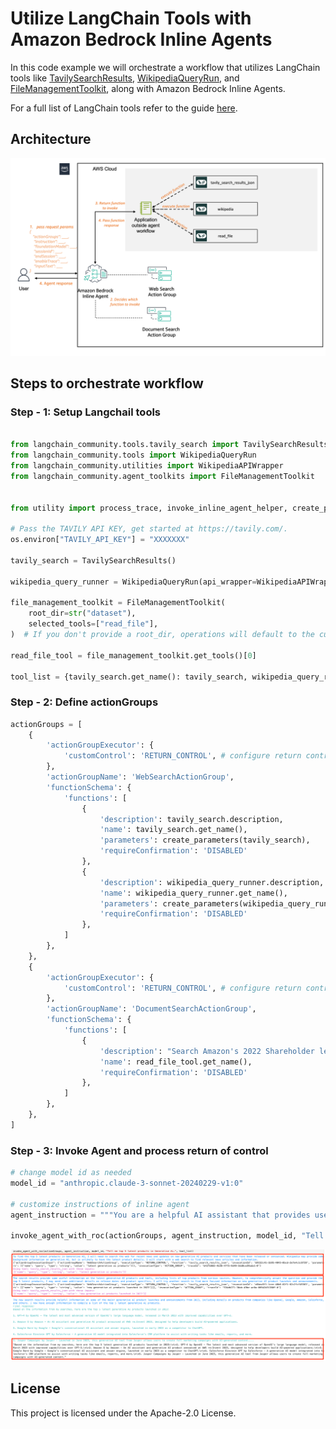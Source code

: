 # Utilize LangChain Tools with Amazon Bedrock Inline Agents

In this code example we will orchestrate a workflow that utilizes LangChain tools like [TavilySearchResults](https://python.langchain.com/docs/integrations/tools/tavily_search/), [WikipediaQueryRun](https://api.python.langchain.com/en/latest/tools/langchain_community.tools.wikipedia.tool.WikipediaQueryRun.html), and [FileManagementToolkit](https://python.langchain.com/docs/integrations/tools/filesystem/), along with Amazon Bedrock Inline Agents. 

For a full list of LangChain tools refer to the guide [here](https://python.langchain.com/docs/integrations/tools/).

## Architecture

![architecure](./architecture.png)

## Steps to orchestrate workflow

### Step - 1: Setup Langchail tools

```python

from langchain_community.tools.tavily_search import TavilySearchResults
from langchain_community.tools import WikipediaQueryRun
from langchain_community.utilities import WikipediaAPIWrapper
from langchain_community.agent_toolkits import FileManagementToolkit


from utility import process_trace, invoke_inline_agent_helper, create_parameters, invoke_agent_with_roc

# Pass the TAVILY API KEY, get started at https://tavily.com/.
os.environ["TAVILY_API_KEY"] = "XXXXXXX"

tavily_search = TavilySearchResults()

wikipedia_query_runner = WikipediaQueryRun(api_wrapper=WikipediaAPIWrapper(top_k_results=1, doc_content_chars_max=100))

file_management_toolkit = FileManagementToolkit(
    root_dir=str("dataset"),
    selected_tools=["read_file"],
)  # If you don't provide a root_dir, operations will default to the current working directory

read_file_tool = file_management_toolkit.get_tools()[0]

tool_list = {tavily_search.get_name(): tavily_search, wikipedia_query_runner.get_name(): wikipedia_query_runner, read_file_tool.get_name(): read_file_tool}
```

### Step - 2: Define actionGroups

```python
actionGroups = [
    {
        'actionGroupExecutor': {
            'customControl': 'RETURN_CONTROL', # configure return control
        },
        'actionGroupName': 'WebSearchActionGroup',
        'functionSchema': {
            'functions': [
                {
                    'description': tavily_search.description,
                    'name': tavily_search.get_name(),
                    'parameters': create_parameters(tavily_search),
                    'requireConfirmation': 'DISABLED'
                },
                {
                    'description': wikipedia_query_runner.description,
                    'name': wikipedia_query_runner.get_name(),
                    'parameters': create_parameters(wikipedia_query_runner),
                    'requireConfirmation': 'DISABLED'
                },
            ]
        },
    },
    {
        'actionGroupExecutor': {
            'customControl': 'RETURN_CONTROL', # configure return control
        },
        'actionGroupName': 'DocumentSearchActionGroup',
        'functionSchema': {
            'functions': [
                {
                    'description': "Search Amazon's 2022 Shareholder letter",
                    'name': read_file_tool.get_name(),
                    'requireConfirmation': 'DISABLED'
                },
            ]
        },
    },
]
```

### Step - 3: Invoke Agent and process return of control

```python
# change model id as needed
model_id = "anthropic.claude-3-sonnet-20240229-v1:0"

# customize instructions of inline agent
agent_instruction = """You are a helpful AI assistant that provides users with latest updates in Generative Ai."""

invoke_agent_with_roc(actionGroups, agent_instruction, model_id, "Tell me top 5 latest products in Generative Ai.", tool_list)

```

![output](./output.png)

## License

This project is licensed under the Apache-2.0 License.
